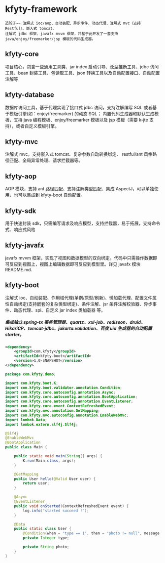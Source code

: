 # kfyty-framework
    造轮子~~ 注解式 ioc/aop、自动装配、异步事件、动态代理、注解式 mvc（支持 Restful）、嵌入式 tomcat、
    注解式 jdbc 框架、javafx mvvm 框架，并基于此开发了一套支持 java/enjoy/freemarker/jsp 模板的代码生成器。

## kfyty-core
项目核心，包含一些通用工具类、jar index 启动引导、泛型推断工具、jdbc 访问工具、bean 封装工具、包读取工具、json 转换工具以及自动配置接口、自动配置注解等

## kfyty-database
数据库访问工具，基于代理实现了接口式 jdbc 访问，支持注解编写 SQL 或者基于模板引擎(如：enjoy/freemarker) 的动态 SQL；
内置代码生成器和默认生成模板，支持 java 编程模板、enjoy/freemarker 模板以及 jsp 模板（需要 k-jte 支持），或者自定义模板引擎。

## kfyty-mvc
注解式 mvc，支持嵌入式 tomcat、复杂参数自动转换绑定、 restful/ant 风格路径匹配、全局异常处理、请求拦截器等。

## kfyty-aop
AOP 模块，支持 ant 路径匹配、支持注解类型匹配、集成 AspectJ，可以单独使用，也可以集成到 kfyty-boot 自动配置。

## kfyty-sdk
用于快速封装 sdk，只需编写请求及响应模型，支持拦截器，易于拓展，支持命令式、响应式风格

## kfyty-javafx
javafx mvvm 框架，实现了视图和数据模型的双向绑定。代码中只需操作数据即可反应到视图上，视图上编辑数据即可反应到模型里。详见 javafx 模块 README.md.

## kfyty-boot
注解式 ioc、自动装配、作用域代理(单例/原型/刷新)、懒加载代理、配置文件属性自动绑定(支持嵌套的复杂类型绑定)、条件注解、jsr 条件注解校验器、异步事件、动态代理、spi、自定义 jar index 类加载器 等。
##### 集成独立 spring-tx 事务管理器、quartz、xxl-job、redisson、druid、HikariCP、tomcat-jdbc、jakarta.validation、百度 uid 生成器的自动配置 starter。

```xml
<dependency>
    <groupId>com.kfyty</groupId>
    <artifactId>kfyty-boot</artifactId>
    <version>1.0-SNAPSHOT</version>
</dependency>
```
```java
package com.kfyty.demo;

import com.kfyty.boot.K;
import com.kfyty.boot.validator.annotation.Condition;
import com.kfyty.core.autoconfig.annotation.Async;
import com.kfyty.core.autoconfig.annotation.BootApplication;
import com.kfyty.core.autoconfig.annotation.EventListener;
import com.kfyty.core.event.ContextRefreshedEvent;
import com.kfyty.mvc.annotation.GetMapping;
import com.kfyty.mvc.autoconfig.annotation.EnableWebMvc;
import lombok.Data;
import lombok.extern.slf4j.Slf4j;

@Slf4j
@EnableWebMvc
@BootApplication
public class Main {

    public static void main(String[] args) {
        K.run(Main.class, args);
    }

    @GetMapping
    public User hello(@Valid User user) {
        return user;
    }

    @Async
    @EventListener
    public void onStarted(ContextRefreshedEvent event) {
        log.info("started succeed !");
    }

    @Data
    public static class User {
        @Condition(when = "type == 1", then = "photo != null", message = "type=1时，图片不能为空")
        private Integer type;

        private String photo;
    }
}
```
